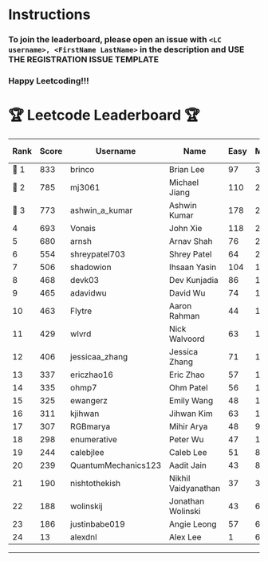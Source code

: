 # Instructions
### To join the leaderboard, please open an issue with `<LC username>, <FirstName LastName>` in the description and USE THE REGISTRATION ISSUE TEMPLATE
### Happy Leetcoding!!!


# 🏆 Leetcode Leaderboard 🏆

| Rank | Score | Username       | Name | Easy | Medium | Hard | Problems Solved |
|------|----------------|-----------------|-------------------|--------------|--------------|--------------|--------------|
| 🥇 1 | 833 | brinco | Brian Lee | 97 | 302 | 44 | 443 |
| 🥈 2 | 785 | mj3061 | Michael Jiang | 110 | 273 | 43 | 426 |
| 🥉 3 | 773 | ashwin_a_kumar | Ashwin Kumar | 178 | 266 | 21 | 465 |
| 4 | 693 | Vonais | John Xie | 118 | 235 | 35 | 388 |
| 5 | 680 | arnsh | Arnav Shah | 76 | 224 | 52 | 352 |
| 6 | 554 | shreypatel703 | Shrey Patel | 64 | 209 | 24 | 297 |
| 7 | 506 | shadowion | Ihsaan Yasin | 104 | 171 | 20 | 295 |
| 8 | 468 | devk03 | Dev Kunjadia | 86 | 176 | 10 | 272 |
| 9 | 465 | adavidwu | David Wu | 74 | 155 | 27 | 256 |
| 10 | 463 | Flytre | Aaron Rahman | 44 | 148 | 41 | 233 |
| 11 | 429 | wlvrd | Nick Walvoord | 63 | 162 | 14 | 239 |
| 12 | 406 | jessicaa_zhang | Jessica Zhang | 71 | 142 | 17 | 230 |
| 13 | 337 | ericzhao16 | Eric Zhao | 57 | 125 | 10 | 192 |
| 14 | 335 | ohmp7 | Ohm Patel | 56 | 123 | 11 | 190 |
| 15 | 325 | ewangerz | Emily Wang | 48 | 110 | 19 | 177 |
| 16 | 311 | kjihwan | Jihwan Kim | 63 | 103 | 14 | 180 |
| 17 | 307 | RGBmarya | Mihir Arya | 48 | 98 | 21 | 167 |
| 18 | 298 | enumerative | Peter Wu | 47 | 106 | 13 | 166 |
| 19 | 244 | calebjlee | Caleb Lee | 51 | 83 | 9 | 143 |
| 20 | 239 | QuantumMechanics123 | Aadit Jain | 43 | 83 | 10 | 136 |
| 21 | 190 | nishtothekish | Nikhil Vaidyanathan | 37 | 39 | 25 | 101 |
| 22 | 188 | wolinskij | Jonathan Wolinski | 43 | 68 | 3 | 114 |
| 23 | 186 | justinbabe019 | Angie Leong | 57 | 60 | 3 | 120 |
| 24 | 13 | alexdnl | Alex Lee | 1 | 6 | 0 | 7 |
---